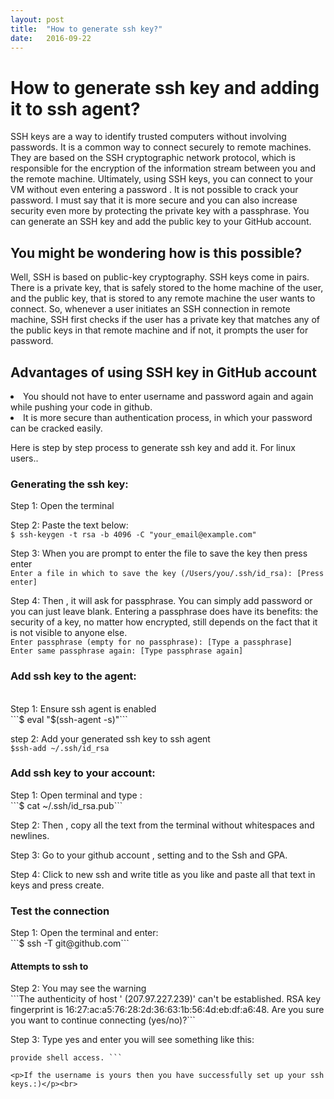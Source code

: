 ```yaml
---
layout: post
title:  "How to generate ssh key?"
date:   2016-09-22
---
```

<h1>How to generate ssh key and adding it to ssh agent?</h1>
<article>
<p>SSH keys are a way to identify trusted computers without involving passwords. It is a common way to connect securely to remote machines. They are based on the SSH cryptographic network protocol, which is responsible for the encryption of the information stream between you and the remote machine. Ultimately, using SSH keys, you can connect to your VM without even entering a password . It is not possible to crack your password. I must say that it is more secure and you can also increase security even more by protecting the private key with a passphrase. You can generate an SSH key and add the public key to your GitHub account. </p>
</article>
<h2>You might be wondering how is this possible? </h2>

<p>Well, SSH is based on public-key cryptography. SSH keys come in pairs. There is a private key, that is safely stored to the home machine of the user, and the public key, that is stored to any remote machine the user wants to connect. So, whenever a user initiates an SSH connection in remote machine, SSH first checks if the user has a private key that matches any of the public keys in that remote machine and if not, it prompts the user for password.</p>

<h2>Advantages of using SSH key in GitHub account</h2>
<li> You should not have to enter username and password again and again while pushing your code in github.</li>
<li> It is more secure than authentication process, in which your password can be cracked easily.</li>
<p>Here is step by step process to generate ssh key and add it. For linux users..</p>
 
<h3>Generating the ssh key:</h3>

Step 1: Open the terminal<br>

Step 2: Paste the text below:<br>
            ``` $ ssh-keygen -t rsa -b 4096 -C "your_email@example.com" ```<br>

Step 3: When you are prompt to enter the file to save the key then press enter<br>
             ```Enter a file in which to save the key (/Users/you/.ssh/id_rsa): [Press  enter]```<br>

Step 4: Then , it will ask for passphrase. You can simply add password or you can just leave blank. Entering a passphrase does have its benefits: the security of a key, no matter how encrypted, still depends on the fact that it is not visible to anyone else. <br>
```Enter passphrase (empty for no passphrase): [Type a passphrase]```<br>
```Enter same passphrase again: [Type passphrase again]```<br>

<h3>Add ssh key to the agent:</h3><br>
Step 1: Ensure ssh agent is enabled<br>
```$ eval "$(ssh-agent -s)"```<br>

step 2: Add your generated ssh key to ssh agent<br>
```$ssh-add ~/.ssh/id_rsa```<br>

<h3>Add ssh key to your account:</h3>
Step 1: Open terminal and type :<br>
 ```$ cat ~/.ssh/id_rsa.pub```<br>

Step 2: Then , copy all the text from the terminal without whitespaces and newlines.<br>

Step 3: Go to your github account , setting and to the Ssh and GPA.<br>

Step 4: Click to new ssh and write title as you like and paste all that text in keys and press create.<br>

<h3>Test the connection </h3>
Step 1: Open the terminal and enter:<br>
```$ ssh -T git@github.com```<br>

<h4> Attempts to ssh to </h4>
Step 2: You may see the warning<br>
```The authenticity of host ' (207.97.227.239)' can't be established.
 RSA key fingerprint is 16:27:ac:a5:76:28:2d:36:63:1b:56:4d:eb:df:a6:48.
 Are you sure you want to continue connecting (yes/no)?```

Step 3: Type yes and enter you will see something like this:<br>
```Hi username! You've successfully authenticated, but GitHub does not
provide shell access. ```

<p>If the username is yours then you have successfully set up your ssh keys.:)</p><br>
